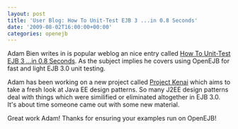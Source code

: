 ```yaml
---
layout: post
title: 'User Blog: How To Unit-Test EJB 3 ...in 0.8 Seconds'
date: '2009-08-02T16:00:00+00:00'
categories: openejb
---
```

Adam Bien writes in is popular weblog an nice entry called <a href="http://www.adam-bien.com/roller/abien/entry/how_to_unit_test_ejb">How To Unit-Test EJB 3 ...in 0.8 Seconds</a>.  As the subject implies he covers using OpenEJB for fast and light EJB 3.0 unit testing.  

Adam has been working on a new project called <a href="http://kenai.com/projects/javaee-patterns/">Project Kenai</a> which aims to take a fresh look at Java EE design patterns.  So many J2EE design patterns deal with things which were similified or eliminated altogether in EJB 3.0.  It's about time someone came out with some new material.

Great work Adam!  Thanks for ensuring your examples run on OpenEJB!

